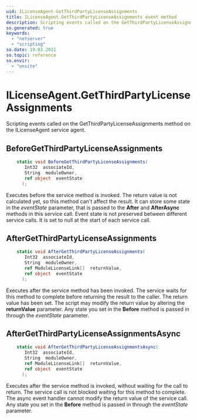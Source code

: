 ```yaml
---
uid: ILicenseAgent-GetThirdPartyLicenseAssignments
title: ILicenseAgent.GetThirdPartyLicenseAssignments event method
description: Scripting events called on the GetThirdPartyLicenseAssignments method on the ILicenseAgent service agent.
so.generated: true
keywords:
  - "netserver"
  - "scripting"
so.date: 19.03.2021
so.topic: reference
so.envir:
  - "onsite"
---
```

# ILicenseAgent.GetThirdPartyLicenseAssignments

Scripting events called on the <see cref='M:SuperOffice.CRM.Services.ILicenseAgent.GetThirdPartyLicenseAssignments'>GetThirdPartyLicenseAssignments</see> method on the <see cref='ILicenseAgent'>ILicenseAgent</see>  service agent.

## BeforeGetThirdPartyLicenseAssignments
```cs
    static void BeforeGetThirdPartyLicenseAssignments(
       Int32  associateId,
       String  moduleOwner,
       ref object  eventState
      );
```
Executes before the service method is invoked.
The return value is not calculated yet, so this method can't affect the result.
It can store some state in the *eventState* parameter, that is passed to the **After** and **AfterAsync** methods in this service call.
Event state is not preserved between different service calls. It is set to null at the start of each service call.
## AfterGetThirdPartyLicenseAssignments
```cs
    static void AfterGetThirdPartyLicenseAssignments(
       Int32  associateId,
       String  moduleOwner,
       ref ModuleLicenseLink[]  returnValue,
       ref object  eventState
      );
```
Executes after the service method has been invoked. The service waits for this method to complete before returning the result to the caller.
The return value has been set. The script may modify the return value by altering the **returnValue** parameter.
Any state you set in the **Before** method is passed in through the *eventState* parameter.
## AfterGetThirdPartyLicenseAssignmentsAsync
```cs
    static void AfterGetThirdPartyLicenseAssignmentsAsync(
       Int32  associateId,
       String  moduleOwner,
       ref ModuleLicenseLink[]  returnValue,
       ref object  eventState
      );
```
Executes after the service method is invoked, without waiting for the call to return.
The service call is not blocked waiting for this method to complete.
The async event handler cannot modify the return value of the service call.
Any state you set in the **Before** method is passed in through the *eventState* parameter.

